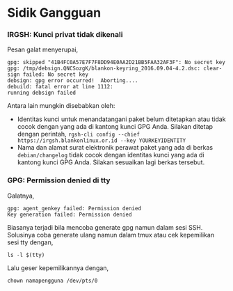 # Sidik Gangguan

### IRGSH: Kunci privat tidak dikenali

Pesan galat menyerupai,
```
gpg: skipped "41B4FC0A57E7F7F8DD94E0AA2D21BB5FAA32AF3F": No secret key
gpg: /tmp/debsign.QNCSozgK/blankon-keyring_2016.09.04-4.2.dsc: clear-sign failed: No secret key
debsign: gpg error occurred!  Aborting....
debuild: fatal error at line 1112:
running debsign failed
```

Antara lain mungkin disebabkan oleh:
- Identitas kunci untuk menandatangani paket belum ditetapkan atau tidak cocok dengan yang ada di kantong kunci GPG Anda. Silakan ditetap dengan perintah, `rgsh-cli config --chief https://irgsh.blankonlinux.or.id --key YOURKEYIDENTITY`
- Nama dan alamat surat elektronik perawat paket yang ada di berkas `debian/changelog` tidak cocok dengan identitas kunci yang ada di kantong kunci GPG Anda. Silakan sesuaikan lagi berkas tersebut.


### GPG: Permission denied di tty

Galatnya,
```
gpg: agent_genkey failed: Permission denied
Key generation failed: Permission denied
```

Biasanya terjadi bila mencoba generate gpg namun dalam sesi SSH. Solusinya coba generate ulang namun dalam tmux atau cek kepemilikan sesi tty dengan,

```
ls -l $(tty)
```

Lalu geser kepemilikannya dengan,
```
chown namapengguna /dev/pts/0
```

